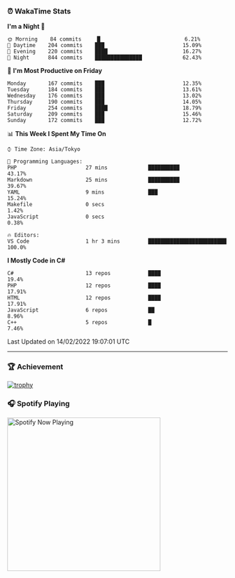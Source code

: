 ### ⏰ WakaTime Stats


<!--START_SECTION:waka-->
**I'm a Night 🦉** 

```text
🌞 Morning    84 commits     █                           6.21% 
🌆 Daytime    204 commits    ███                         15.09% 
🌃 Evening    220 commits    ████                        16.27% 
🌙 Night      844 commits    ███████████████             62.43%

```
📅 **I'm Most Productive on Friday** 

```text
Monday       167 commits    ███                         12.35% 
Tuesday      184 commits    ███                         13.61% 
Wednesday    176 commits    ███                         13.02% 
Thursday     190 commits    ███                         14.05% 
Friday       254 commits    ████                        18.79% 
Saturday     209 commits    ███                         15.46% 
Sunday       172 commits    ███                         12.72%

```


📊 **This Week I Spent My Time On** 

```text
⌚︎ Time Zone: Asia/Tokyo

💬 Programming Languages: 
PHP                      27 mins             ██████████                  43.17% 
Markdown                 25 mins             ██████████                  39.67% 
YAML                     9 mins              ███                         15.24% 
Makefile                 0 secs                                          1.42% 
JavaScript               0 secs                                          0.38%

🔥 Editors: 
VS Code                  1 hr 3 mins         █████████████████████████   100.0%

```

**I Mostly Code in C#** 

```text
C#                       13 repos            ████                        19.4% 
PHP                      12 repos            ████                        17.91% 
HTML                     12 repos            ████                        17.91% 
JavaScript               6 repos             ██                          8.96% 
C++                      5 repos             █                           7.46%

```



 Last Updated on 14/02/2022 19:07:01 UTC
<!--END_SECTION:waka-->

---

### 🏆 Achievement

[![trophy](https://github-profile-trophy.vercel.app/?username=Slime-hatena&theme=flat&no-bg=true&no-frame=true&column=8)](https://github.com/ryo-ma/github-profile-trophy)

### 🎧 Spotify Playing

[<img src="https://spotify-now-playing-slime-hatena.vercel.app/api/spotify-playing" alt="Spotify Now Playing" width="350" />](https://open.spotify.com/user/slime_hatena)

<!--
**Slime-hatena/Slime-hatena** is a ✨ _special_ ✨ repository because its `README.md` (this file) appears on your GitHub profile.

Here are some ideas to get you started:

- 🔭 I’m currently working on ...
- 🌱 I’m currently learning ...
- 👯 I’m looking to collaborate on ...
- 🤔 I’m looking for help with ...
- 💬 Ask me about ...
- 📫 How to reach me: ...
- 😄 Pronouns: ...
- ⚡ Fun fact: ...
-->
